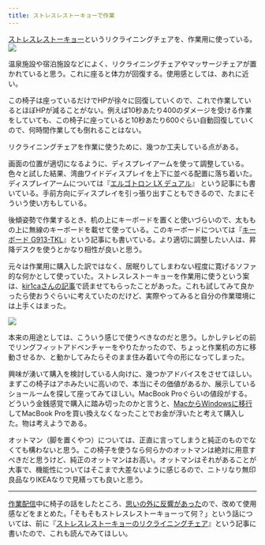 ```yaml
---
title: ストレスレストーキョーで作業
---
```

[ストレスレストーキョー](https://www.amazon.co.jp/dp/B08B3NM7RW)というリクライニングチェアを、作業用に使っている。![](https://lh3.googleusercontent.com/docs/ADP-6oHeC4I-9xp3lsgjgmwHK7yaVqpAo3B73i4git6SfvPcMu5nWVJHdUgZGGEtxhDidx-2XYBUC_dpk7yVrMBs3BziAhx55mIqfnRES5tlD9dJjX0EPa8X_TuqipFnUKMerU0e98SkNVQzi0KMw-tNj1akHwtG3qB2bB7vvDz60bHS8qlac2OEYRlCa0w4tfk-pJzOGbBJzF_Dd93GryA75pE78CSREbwJKOcF8FA4Dl8t8Fk3NuFBVR0PDqa_WaU7nOAAa2v9cCLTohWjW74vAHUJx1bJI9lfq_6c95PBjlMB8bSNRVwmULjq1kQD-rcyAqOPfY66zQOmEqyGTaJ4BLWCxEeCttZR8EsHs3Qhhvpn3qrBE5MCaqT9MwiN1n1cSpOVHXU7ooC5fAGOOmfGcqzz29vw9KTPJf_7ycUYkHpLrYQk3zHmlNpn4_0HFPqGy7lZRGy59zJOeEnhbfJNNbxta4s0f0FZpVI9oxMjEHMbN3lnyQpLojSl3EshrnE-MVmQEcyhvK8HG1hG-7i0Cm_946WNMK2tQOp7js9_KMONEVu-f1kK3pncAWs7tOWrt-xy1X6kAV_66mSFi4A-c1kcaFE90JhSURxMW-iRS1KFkivGSvMhwYWr5ThvbY6br4n_9TYxpQdkVwj4pON65T_hvlstw_hy7MdOgwfzsHOKMYTJ0DhyB3Htk1MsDUGXhbcZGpyOW-V3fUfiQOLjevYAQqUji1Y8TEIEhFZ_G8Sgb5GiaTmQn3ZyEQl53wkLMPwwaAIvbFTuphsXZVkW7CvLKQ21OIPz8k3c2tDkNzhew347pOjtt7FW2cmpNTw5fIu6gVM4oLzPpIIsuoEcemIsb8RTqJfJY9_bhM1ZT3DAH1meu9kDMdxWzJ2nAa5TBHn3mjyh1FYfZVLM1ABxgOiy9-kmscJR_FGIBG4DaTha44X0LpfyGv1S9qeSK6Bg-0AdeP3v_w5gxnEagcESEMfsdvpUdKYflHXrf1Yirk7q6B70JKegMZFnxQ6zeyyQ1P1DKJNXrIxdU0-49UoGO3XV4ckCzyhngh1n0o9wumqU6eES6jUdAqZzhjEAj7lj9aF8Mv47F8wS5v20fZuR7aulpbIJk6aIUTLdlqy59HN6GHtBifjUh_ro9SwVpdKU45IqfNNvG-idDQz-0YQFJD6RLU4xZ1oD1WfPNj-kr_ZoQHEdAf2lRROId3Hr_suR4dBQW7xqQW1ohmUTeEobXZfFtPj5RoNKPe5TeT65JbnvqTsF)

温泉施設や宿泊施設などによく、リクライニングチェアやマッサージチェアが置かれていると思う。これに座ると体力が回復する。使用感としては、あれに近い。

この椅子は座っているだけでHPが徐々に回復していくので、これで作業しているとほぼHPが減ることがない。例えば10秒あたり400のダメージを受ける作業をしていても、この椅子に座っていると10秒あたり600ぐらい自動回復していくので、何時間作業しても倒れることはない。

リクライニングチェアを作業に使うために、幾つか工夫している点がある。

画面の位置が適切になるように、ディスプレイアームを使って調整している。色々と試した結果、湾曲ワイドディスプレイを上下に並べる配置に落ち着いた。ディスプレイアームについては『[エルゴトロン LX デュアル](https://r7kamura.com/articles/2021-02-27-ergotron-lx-dual)』 という記事にも書いている。手前方向にディスプレイを引っ張り出すこともできるので、たまにそういう使い方もしている。

後傾姿勢で作業するとき、机の上にキーボードを置くと使いづらいので、太ももの上に無線のキーボードを載せて使っている。このキーボードについては『[キーボード G913-TKL](https://r7kamura.com/articles/2020-10-21-keyboard-g913-tkl)』という記事にも書いている。より適切に調整したい人は、昇降デスクを使うとかなり相性が良いと思う。

元々は作業用に購入した訳ではなく、居眠りしてしまわない程度に寛げるソファ的な何かとして使っていた。ストレスレストーキョーを作業用に使うという案は、[kir1caさんの記事](https://gadget-shot.com/53119)で読ませてもらったことがあった。これも試してみて良かったら使おうぐらいに考えていたのだけど、実際やってみると自分の作業環境には上手くはまった。

![](https://lh3.googleusercontent.com/docs/ADP-6oFrAUjqfiIET7UjFkGpLfPBMe8vR1z6_zHpOrmQdosORrMFgfkQVcNlOcKNUA1wPFCRdlphEFRm-5kgSCGMHr3bIVyQ1wwW4eB01yHb0wHnMZ9fMCAfIX-dhgiCRQlIIHqlgfflv8c7BWNckWMEqut5BCx_8X562Xq8J9o3Sz66oq6NnwCv2nOm6WfRcWkU_X-g71z5aJ0qjVw7AHO6B-zO8J4IdFXzM-55KR3TV_se_b6iyzzKAFOSCF3-3CyU3juLOCcH1iM6O4DsD2xk6rJ5ZPG2tDnL0uoqr-RHCNc0SD0lcR1K1i-n4rs42Zr8s2B0p9Ni_IqmlQUjH12ngtc4UCEJK7OyEVBEQoaSPnQugyIUZG-FhQA5H4LutgYoLZXLOCN5HgeMzYu5LuEgr5yglGDLQ-50EigGQhFqIj0BJrLJkLbuFhToeqWeWRRxYaNxNmj_xsLRIdxcCiqMp9udrA5rzkKwyitRcuADjcqVpYYOv_USsuLI3ow6OmutWmOq5xZvd9KRTPr9iaTVyaY-BRnGk2S7QX4RSz0YRLj4SQR6ES5iLBTKLK1vrxr-dYep4ROmANci0lUUsigq7WtcJL7EhIugNcOaH5yXlxeuTzpOGWQAphqj8H3Vu7LB1nfpzb_f384k3MnUhEoGHFbnC0UEgsLlVj5B-QvhCVkNkPM0bC0cmE2rPrWlryrTJ5XbyqDLMxI_O6vVOCtR2psai2soILghgRIYyKzllJwOYG18pxePV78ti1wswKPuF4BUsCHnT0jylSgULhiOX9vjm4oaf08oqPxSEsFLDsaLX6Gg33iw64pLd33dwos57mSeuCm2Xr15scmJiEMlEmlg4d5BIGNoIiWhrR8B1a4VMFmjk1kZHN6cDCG_Gfz3lWEBpPuMaXFtTockgWyprBFyb1ZMY7sbrL-eysg9D1pzYOmKZC1S68rQg91U04AMUXNZG3qTNaZHWqD2rSaNW7vQFnf8Z79xYWV3vZQs67REJqMmKBEhgwyy0EOvau92V3OufVgmY-qpScylu8XLko6_Cd-IL7P7Yz0SifsrwnHELPpNReMSSQbXF-LZhFYoWyMlTduu11J_iD2oFDYjseNpRkgyZebw2viok_REW23WJib7Gp5X__N3pACaB1CLg5i1yvf__q6GcbKnfNKAqVcf697MGEJOjjkIMoegzUtxL5P9RO1MECVsHd5mTpe9tx2Nho6V07kA4UOIpjOyyfv3E2QCVM9z6sKmykf98VYs4lG5)

本来の用途としては、こういう感じで使うべきなのだと思う。しかしテレビの前でリングフィットアドベンチャーをやりたかったので、ちょっと作業机の方に移動させるか、と動かしてみたらそのまま住み着いて今の形になってしまった。

興味が湧いて購入を検討している人向けに、幾つかアドバイスをさせてほしい。まずこの椅子はアホみたいに高いので、本当にその価値があるか、展示しているショールームを探して座ってみてほしい。MacBook Proぐらいの値段がする。どういう金銭感覚で購入に踏み切ったのかと言うと、[MacからWindowsに移行](https://r7kamura.com/articles/2020-10-04-windows-revolution)してMacBook Proを買い換えなくなったことでお金が浮いたと考えて購入した。物は考えようである。

オットマン（脚を置くやつ）については、正直に言ってしまうと純正のものでなくても構わないと思う。この椅子を使うなら何らかのオットマンは絶対に用意すべきだと思うけど、純正のオットマンはお高い。オットマンはそれがあることが大事で、機能性についてはそこまで大差ないように感じるので、ニトリなり無印良品なりIKEAなりで見繕っても良いと思う。

* * *

[作業配信](https://www.youtube.com/channel/UC5s-KpSDGzxWPWNv94PnJHw)中に椅子の話をしたところ、[思いの外に反響があった](https://scrapbox.io/miyaoka/%E6%97%A5%E5%A0%B12022-05-03)ので、改めて使用感などをまとめた。「そもそもストレスレストーキョーって何？」という話については、前に『[ストレスレストーキョーのリクライニングチェア](https://r7kamura.com/articles/2021-10-22-stressless-tokyo)』という記事に書いたので、これも読んでみてほしい。

